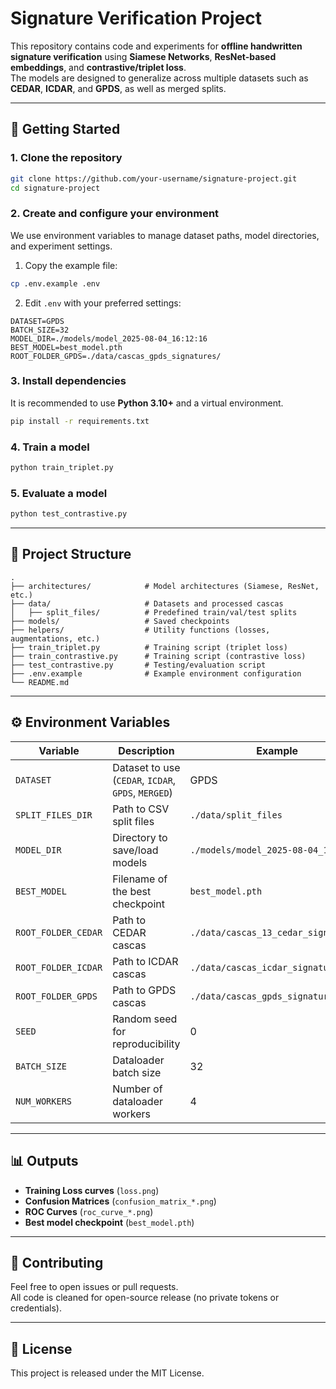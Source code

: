 # Signature Verification Project

This repository contains code and experiments for **offline handwritten signature verification** using **Siamese Networks**, **ResNet-based embeddings**, and **contrastive/triplet loss**.  
The models are designed to generalize across multiple datasets such as **CEDAR**, **ICDAR**, and **GPDS**, as well as merged splits.

---

## 🚀 Getting Started

### 1. Clone the repository
```bash
git clone https://github.com/your-username/signature-project.git
cd signature-project
```

### 2. Create and configure your environment
We use environment variables to manage dataset paths, model directories, and experiment settings.

1. Copy the example file:
```bash
cp .env.example .env
```

2. Edit `.env` with your preferred settings:
```env
DATASET=GPDS
BATCH_SIZE=32
MODEL_DIR=./models/model_2025-08-04_16:12:16
BEST_MODEL=best_model.pth
ROOT_FOLDER_GPDS=./data/cascas_gpds_signatures/
```

### 3. Install dependencies
It is recommended to use **Python 3.10+** and a virtual environment.
```bash
pip install -r requirements.txt
```

### 4. Train a model
```bash
python train_triplet.py
```

### 5. Evaluate a model
```bash
python test_contrastive.py
```

---

## 📂 Project Structure

```
.
├── architectures/            # Model architectures (Siamese, ResNet, etc.)
├── data/                     # Datasets and processed cascas
│   ├── split_files/          # Predefined train/val/test splits
├── models/                   # Saved checkpoints
├── helpers/                  # Utility functions (losses, augmentations, etc.)
├── train_triplet.py          # Training script (triplet loss)
├── train_contrastive.py      # Training script (contrastive loss)
├── test_contrastive.py       # Testing/evaluation script
├── .env.example              # Example environment configuration
└── README.md
```

---

## ⚙️ Environment Variables

| Variable                  | Description                                      | Example |
|----------------------------|--------------------------------------------------|---------|
| `DATASET`                 | Dataset to use (`CEDAR`, `ICDAR`, `GPDS`, `MERGED`) | GPDS |
| `SPLIT_FILES_DIR`         | Path to CSV split files                          | `./data/split_files` |
| `MODEL_DIR`               | Directory to save/load models                    | `./models/model_2025-08-04_16:12:16` |
| `BEST_MODEL`              | Filename of the best checkpoint                  | `best_model.pth` |
| `ROOT_FOLDER_CEDAR`       | Path to CEDAR cascas                             | `./data/cascas_13_cedar_signatures/` |
| `ROOT_FOLDER_ICDAR`       | Path to ICDAR cascas                             | `./data/cascas_icdar_signatures/` |
| `ROOT_FOLDER_GPDS`        | Path to GPDS cascas                              | `./data/cascas_gpds_signatures/` |
| `SEED`                    | Random seed for reproducibility                  | 0 |
| `BATCH_SIZE`              | Dataloader batch size                            | 32 |
| `NUM_WORKERS`             | Number of dataloader workers                     | 4 |

---

## 📊 Outputs
- **Training Loss curves** (`loss.png`)
- **Confusion Matrices** (`confusion_matrix_*.png`)
- **ROC Curves** (`roc_curve_*.png`)
- **Best model checkpoint** (`best_model.pth`)

---

## 🤝 Contributing
Feel free to open issues or pull requests.  
All code is cleaned for open-source release (no private tokens or credentials).

---

## 📜 License
This project is released under the MIT License.
